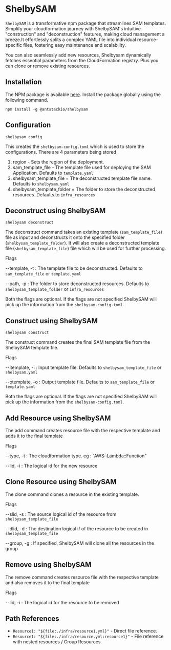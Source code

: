 # ShelbySAM

`ShelbySAM` is a transformative npm package that streamlines SAM templates. Simplify your cloudformation journey with ShelbySAM's intuitive "construction" and "deconstruction" features, making cloud management a breeze.It effortlessly splits a complex YAML file into individual resource-specific files, fostering easy maintenance and scalability.

You can also seamlessly add new resources, Shelbysam dynamically fetches essential parameters from the CloudFormation registry. Plus you can clone or remove existing resources.

## Installation

The NPM package is available [here](https://www.npmjs.com/package/@antstackio/shelbysam). Install the package globally using the following command.

`npm install -g @antstackio/shelbysam`

## Configuration

`shelbysam config`

This creates the `shelbysam-config.toml` which is used to store the configurations. There are 4 parameters being stored

1. region - Sets the region of the deployment.
2. sam_template_file - The template file used for deploying the SAM Application. Defaults to `template.yaml`
3. shelbysam_template_file = The deconstructed template file name. Defaults to `shelbysam.yaml`
4. shelbysam_template_folder = The folder to store the deconstructed resources. Defaults to `infra_resources`

## Deconstruct using ShelbySAM

`shelbysam deconstruct`

The deconstruct command takes an existing template (`sam_template_file`) file as input and deconstructs it onto the specified folder (`shelbysam_template_folder`). It will also create a deconstructed template file (`shelbysam_template_file`) file which will be used for further processing.

Flags

--template, -t : The template file to be deconstructed. Defaults to `sam_template_file` or `template.yaml`

--path, -p : The folder to store deconstructed resources. Defaults to `shelbysam_template_folder` or `infra_resources`

Both the flags are optional. If the flags are not specified ShelbySAM will pick up the information from the `shelbysam-config.toml`.

## Construct using ShelbySAM

`shelbysam construct`

The construct command creates the final SAM template file from the ShelbySAM template file.

Flags

--itemplate, -i : Input template file. Defaults to `shelbysam_template_file` or `shelbysam.yaml`

--otemplate, -o : Output template file. Defaults to `sam_template_file` or `template.yaml`

Both the flags are optional. If the flags are not specified ShelbySAM will pick up the information from the `shelbysam-config.toml`.

## Add Resource using ShelbySAM

The add command creates resource file with the respective template and adds it to the final template

Flags

--type, -t : The cloudformation type. eg : `AWS::Lambda::Function"

--lid, -i : The logical id for the new resource

## Clone Resource using ShelbySAM

The clone command clones a resource in the existing template.

Flags

--slid, -s : The source logical id of the resource from `shelbysam_template_file`

--dlid, -d : The destination logical if of the resource to be created in `shelbysam_template_file`

--group, -g : If specified, ShelbySAM will clone all the resources in the group

## Remove using ShelbySAM

The remove command creates resource file with the respective template and also removes it to the final template

Flags

--lid, -i : The logical id for the resource to be removed

## Path References

- `Resource1: "${file:./infra/resource1.yml}"` - Direct file reference.
- `Resource1: "${file:./infra/resource.yml:resource1}"` - File reference with nested resources / Group Resources.
